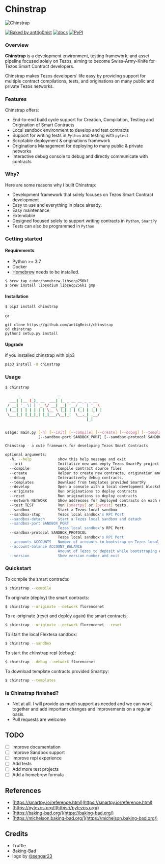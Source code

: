 # Chinstrap

![Chinstrap](https://raw.githubusercontent.com/ant4g0nist/chinstrap/main/docs/images/logo.png)

[![Baked by ant4g0nist](https://img.shields.io/twitter/follow/ant4g0nist?style=social)](https://twitter.com/ant4g0nist) [![docs](https://img.shields.io/badge/docs-passing-brightgreen)](https://docs.chinstrap.io) [![PyPI](https://img.shields.io/pypi/v/chinstrap)](https://pypi.org/project/chinstrap/)

### Overview

**Chinstrap** is a development environment, testing framework, and asset pipeline focused solely on Tezos, aiming to become Swiss-Army-Knife for Tezos Smart Contract developers.

Chinstrap makes Tezos developers' life easy by providing support for multiple contract compilations, tests, and originations on many public and private Tezos networks.

### Features

Chinstrap offers:

* End-to-end build cycle support for Creation, Compilation, Testing and Origination of Smart Contracts
* Local sandbox environment to develop and test contracts
* Support for writing tests in `Python` and testing with `pytest`
* Scriptable deployment & originations framework
* Originations Management for deploying to many public & private networks
* Interactive debug console to debug and directly communicate with contracts

### Why?

Here are some reasons why I built Chinstrap:

* Development framework that solely focuses on Tezos Smart Contract development
* Easy to use and everything in place already.
* Easy maintenance
* Extendable
* Designed focused solely to support writing contracts in `Python`, `SmartPy`
* Tests can also be programmed in `Python`

### Getting started

#### Requirements

* Python &gt;= 3.7
* Docker
* [Homebrew](https://brew.sh/) needs to be installed.

```text
$ brew tap cuber/homebrew-libsecp256k1
$ brew install libsodium libsecp256k1 gmp
```

#### Installation

```text
$ pip3 install chinstrap
```

or

```text
git clone https://github.com/ant4g0nist/chinstrap
cd chinstrap
python3 setup.py install
```

#### Upgrade

if you installed chinstrap with pip3

```bash
pip3 install -U chinstrap
```

### Usage

```bash
$ chinstrap          

      _     _           _                   
  ___| |__ (_)_ __  ___| |_ _ __ __ _ _ __  
 / __| '_ \| | '_ \/ __| __| '__/ _` | '_ \ 
| (__| | | | | | | \__ \ |_| | | (_| | |_) |
 \___|_| |_|_|_| |_|___/\__|_|  \__,_| .__/ 
                                     |_|    


usage: main.py [-h] [--init] [--compile] [--create] [--debug] [--templates] [--develop] [--originate] [--reset] [--network NETWORK] [--test TEST] [--sandbox] [--sandbox-stop] [--sandbox-detach]
               [--sandbox-port SANDBOX_PORT] [--sandbox-protocol SANDBOX_PROTOCOL] [--accounts ACCOUNTS] [--account-balance ACCOUNT_BALANCE] [--version]

Chinstrap - a cute framework for developing Tezos Smart Contracts

optional arguments:
  -h, --help            show this help message and exit
  --init                Initialize new and empty Tezos SmartPy project
  --compile             Compile contract source files
  --create              Helper to create new contracts, origination and tests
  --debug               Interactively debug contracts.
  --templates           Download from templates provided SmartPy
  --develop             Open a console with a local development blockchain
  --originate           Run originations to deploy contracts
  --reset               Run originations to deploy contracts
  --network NETWORK     Show addresses for deployed contracts on each network
  --test TEST           Run [smartpy] or [pytest] tests.
  --sandbox             Start a Tezos local sandbox
  --sandbox-stop        Tezos local sandbox's RPC Port
  --sandbox-detach      Start a Tezos local sandbox and detach
  --sandbox-port SANDBOX_PORT
                        Tezos local sandbox's RPC Port
  --sandbox-protocol SANDBOX_PROTOCOL
                        Tezos local sandbox's RPC Port
  --accounts ACCOUNTS   Number of accounts to bootstrap on Tezos local sandbox
  --account-balance ACCOUNT_BALANCE
                        Amount of Tezos to deposit while bootstraping on Tezos local sandbox
  --version             Show version number and exit
```

### Quickstart

To compile the smart contracts:

```bash
$ chinstrap --compile
```

To originate \(deploy\) the smart contracts:

```bash
$ chinstrap --originate --network florencenet
```

To re-originate \(reset and deploy again\) the smart contracts:

```bash
$ chinstrap --originate --network florencenet --reset
```

To start the local Flextesa sandbox:

```bash
$ chinstrap --sandbox
```

To start the chinstrap repl \(debug\):

```bash
$ chinstrap --debug --network florencenet
```

To download template contracts provided Smartpy:

```bash
$ chinstrap --templates
```

### Is Chinstrap finished?

* Not at all. I will provide as much support as needed and we can work together and add important changes and improvements on a regular basis.
* Pull requests are welcome

## TODO

* [ ] Improve documentation
* [ ] Improve Sandbox support
* [ ] Improve repl experience
* [ ] Add tests
* [ ] Add more test projects
* [ ] Add a homebrew formula

## References

* [https://smartpy.io/reference.html](https://smartpy.io/reference.html)
* [https://pytezos.org/](https://pytezos.org/)
* [https://baking-bad.org/](https://baking-bad.org/)
* [https://michelson.baking-bad.org/](https://michelson.baking-bad.org/)

## Credits

* Truffle
* Baking-Bad
* logo by [@sengar23](https://github.com/sengar23)

